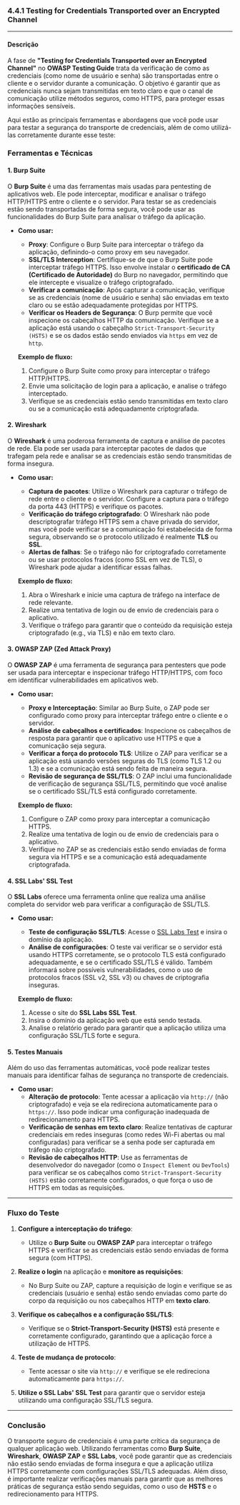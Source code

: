### **4.4.1 Testing for Credentials Transported over an Encrypted Channel**

---

#### **Descrição**
A fase de **"Testing for Credentials Transported over an Encrypted Channel"** no **OWASP Testing Guide** trata da verificação de como as credenciais (como nome de usuário e senha) são transportadas entre o cliente e o servidor durante a comunicação. O objetivo é garantir que as credenciais nunca sejam transmitidas em texto claro e que o canal de comunicação utilize métodos seguros, como HTTPS, para proteger essas informações sensíveis.

Aqui estão as principais ferramentas e abordagens que você pode usar para testar a segurança do transporte de credenciais, além de como utilizá-las corretamente durante esse teste:

### Ferramentas e Técnicas

#### 1. **Burp Suite**
O **Burp Suite** é uma das ferramentas mais usadas para pentesting de aplicativos web. Ele pode interceptar, modificar e analisar o tráfego HTTP/HTTPS entre o cliente e o servidor. Para testar se as credenciais estão sendo transportadas de forma segura, você pode usar as funcionalidades do Burp Suite para analisar o tráfego da aplicação.

- **Como usar:**
  - **Proxy**: Configure o Burp Suite para interceptar o tráfego da aplicação, definindo-o como proxy em seu navegador.
  - **SSL/TLS Interception**: Certifique-se de que o Burp Suite pode interceptar tráfego HTTPS. Isso envolve instalar o **certificado de CA (Certificado de Autoridade)** do Burp no navegador, permitindo que ele intercepte e visualize o tráfego criptografado.
  - **Verificar a comunicação**: Após capturar a comunicação, verifique se as credenciais (nome de usuário e senha) são enviadas em texto claro ou se estão adequadamente protegidas por HTTPS.
  - **Verificar os Headers de Segurança**: O Burp permite que você inspecione os cabeçalhos HTTP da comunicação. Verifique se a aplicação está usando o cabeçalho `Strict-Transport-Security (HSTS)` e se os dados estão sendo enviados via `https` em vez de `http`.
  
  **Exemplo de fluxo:**
  1. Configure o Burp Suite como proxy para interceptar o tráfego HTTP/HTTPS.
  2. Envie uma solicitação de login para a aplicação, e analise o tráfego interceptado.
  3. Verifique se as credenciais estão sendo transmitidas em texto claro ou se a comunicação está adequadamente criptografada.

#### 2. **Wireshark**
O **Wireshark** é uma poderosa ferramenta de captura e análise de pacotes de rede. Ela pode ser usada para interceptar pacotes de dados que trafegam pela rede e analisar se as credenciais estão sendo transmitidas de forma insegura.

- **Como usar:**
  - **Captura de pacotes**: Utilize o Wireshark para capturar o tráfego de rede entre o cliente e o servidor. Configure a captura para o tráfego da porta 443 (HTTPS) e verifique os pacotes.
  - **Verificação do tráfego criptografado**: O Wireshark não pode descriptografar tráfego HTTPS sem a chave privada do servidor, mas você pode verificar se a comunicação foi estabelecida de forma segura, observando se o protocolo utilizado é realmente **TLS** ou **SSL**.
  - **Alertas de falhas**: Se o tráfego não for criptografado corretamente ou se usar protocolos fracos (como SSL em vez de TLS), o Wireshark pode ajudar a identificar essas falhas.

  **Exemplo de fluxo:**
  1. Abra o Wireshark e inicie uma captura de tráfego na interface de rede relevante.
  2. Realize uma tentativa de login ou de envio de credenciais para o aplicativo.
  3. Verifique o tráfego para garantir que o conteúdo da requisição esteja criptografado (e.g., via TLS) e não em texto claro.

#### 3. **OWASP ZAP (Zed Attack Proxy)**
O **OWASP ZAP** é uma ferramenta de segurança para pentesters que pode ser usada para interceptar e inspecionar tráfego HTTP/HTTPS, com foco em identificar vulnerabilidades em aplicativos web.

- **Como usar:**
  - **Proxy e Interceptação**: Similar ao Burp Suite, o ZAP pode ser configurado como proxy para interceptar tráfego entre o cliente e o servidor. 
  - **Análise de cabeçalhos e certificados**: Inspecione os cabeçalhos de resposta para garantir que o aplicativo use HTTPS e que a comunicação seja segura.
  - **Verificar a força do protocolo TLS**: Utilize o ZAP para verificar se a aplicação está usando versões seguras do TLS (como TLS 1.2 ou 1.3) e se a comunicação está sendo feita de maneira segura.
  - **Revisão de segurança de SSL/TLS**: O ZAP inclui uma funcionalidade de verificação de segurança SSL/TLS, permitindo que você analise se o certificado SSL/TLS está configurado corretamente.

  **Exemplo de fluxo:**
  1. Configure o ZAP como proxy para interceptar a comunicação HTTPS.
  2. Realize uma tentativa de login ou de envio de credenciais para o aplicativo.
  3. Verifique no ZAP se as credenciais estão sendo enviadas de forma segura via HTTPS e se a comunicação está adequadamente criptografada.

#### 4. **SSL Labs' SSL Test**
O **SSL Labs** oferece uma ferramenta online que realiza uma análise completa do servidor web para verificar a configuração de SSL/TLS.

- **Como usar:**
  - **Teste de configuração SSL/TLS**: Acesse o [SSL Labs Test](https://www.ssllabs.com/ssltest/) e insira o domínio da aplicação.
  - **Análise de configurações**: O teste vai verificar se o servidor está usando HTTPS corretamente, se o protocolo TLS está configurado adequadamente, e se o certificado SSL/TLS é válido. Também informará sobre possíveis vulnerabilidades, como o uso de protocolos fracos (SSL v2, SSL v3) ou chaves de criptografia inseguras.
  
  **Exemplo de fluxo:**
  1. Acesse o site do **SSL Labs SSL Test**.
  2. Insira o domínio da aplicação web que está sendo testada.
  3. Analise o relatório gerado para garantir que a aplicação utiliza uma configuração SSL/TLS forte e segura.

#### 5. **Testes Manuais**
Além do uso das ferramentas automáticas, você pode realizar testes manuais para identificar falhas de segurança no transporte de credenciais.

- **Como usar:**
  - **Alteração de protocolo**: Tente acessar a aplicação via `http://` (não criptografado) e veja se ela redireciona automaticamente para o `https://`. Isso pode indicar uma configuração inadequada de redirecionamento para HTTPS.
  - **Verificação de senhas em texto claro**: Realize tentativas de capturar credenciais em redes inseguras (como redes Wi-Fi abertas ou mal configuradas) para verificar se a senha pode ser capturada em tráfego não criptografado.
  - **Revisão de cabeçalhos HTTP**: Use as ferramentas de desenvolvedor do navegador (como o `Inspect Element` ou `DevTools`) para verificar se os cabeçalhos como `Strict-Transport-Security (HSTS)` estão corretamente configurados, o que força o uso de HTTPS em todas as requisições.

---

### Fluxo do Teste

1. **Configure a interceptação do tráfego**:
   - Utilize o **Burp Suite** ou **OWASP ZAP** para interceptar o tráfego HTTPS e verificar se as credenciais estão sendo enviadas de forma segura (com HTTPS).
   
2. **Realize o login** na aplicação e **monitore as requisições**:
   - No Burp Suite ou ZAP, capture a requisição de login e verifique se as credenciais (usuário e senha) estão sendo enviadas como parte do corpo da requisição ou nos cabeçalhos HTTP em **texto claro**.
   
3. **Verifique os cabeçalhos e a configuração SSL/TLS**:
   - Verifique se o **Strict-Transport-Security (HSTS)** está presente e corretamente configurado, garantindo que a aplicação force a utilização de HTTPS.
   
4. **Teste de mudança de protocolo**:
   - Tente acessar o site via `http://` e verifique se ele redireciona automaticamente para `https://`.
   
5. **Utilize o SSL Labs' SSL Test** para garantir que o servidor esteja utilizando uma configuração SSL/TLS segura.

---

### Conclusão

O transporte seguro de credenciais é uma parte crítica da segurança de qualquer aplicação web. Utilizando ferramentas como **Burp Suite**, **Wireshark**, **OWASP ZAP** e **SSL Labs**, você pode garantir que as credenciais não estão sendo enviadas de forma insegura e que a aplicação utiliza HTTPS corretamente com configurações SSL/TLS adequadas. Além disso, é importante realizar verificações manuais para garantir que as melhores práticas de segurança estão sendo seguidas, como o uso de **HSTS** e o redirecionamento para HTTPS.
